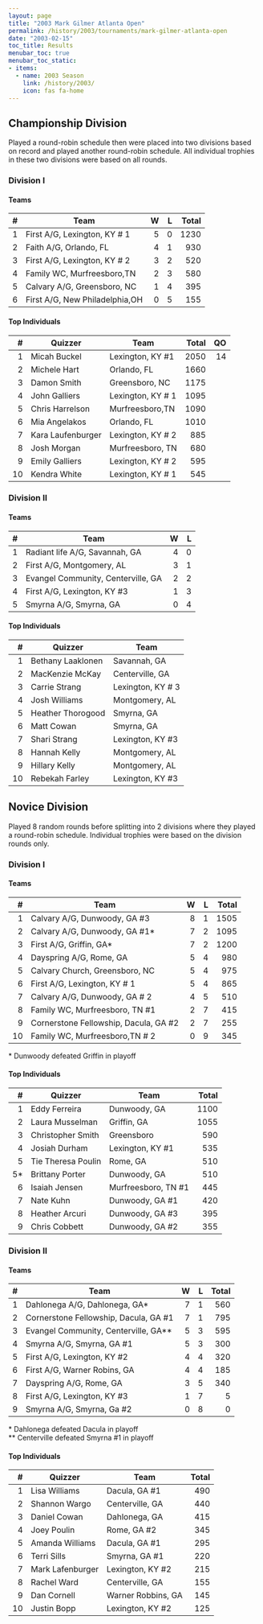 ```yaml
---
layout: page
title: "2003 Mark Gilmer Atlanta Open"
permalink: /history/2003/tournaments/mark-gilmer-atlanta-open
date: "2003-02-15"
toc_title: Results
menubar_toc: true
menubar_toc_static:
- items:
  - name: 2003 Season
    link: /history/2003/
    icon: fas fa-home
---
```


## Championship Division

Played a round-robin schedule then were placed into two divisions based
on record and played another round-robin schedule. All individual
trophies in these two divisions were based on all rounds.

### Division I

#### Teams

|    # | Team                           |    W |    L | Total |
| ---: | ------------------------------ | ---: | ---: | ----: |
|    1 | First A/G, Lexington, KY # 1   |    5 |    0 |  1230 |
|    2 | Faith A/G, Orlando, FL         |    4 |    1 |   930 |
|    3 | First A/G, Lexington, KY # 2   |    3 |    2 |   520 |
|    4 | Family WC, Murfreesboro,TN     |    2 |    3 |   580 |
|    5 | Calvary A/G, Greensboro, NC    |    1 |    4 |   395 |
|    6 | First A/G, New Philadelphia,OH |    0 |    5 |   155 |

#### Top Individuals

|    # | Quizzer           | Team              | Total |   QO |
| ---: | ----------------- | ----------------- | ----: | ---: |
|    1 | Micah Buckel      | Lexington, KY #1  |  2050 |   14 |
|    2 | Michele Hart      | Orlando, FL       |  1660 |      |
|    3 | Damon Smith       | Greensboro, NC    |  1175 |      |
|    4 | John Galliers     | Lexington, KY # 1 |  1095 |      |
|    5 | Chris Harrelson   | Murfreesboro,TN   |  1090 |      |
|    6 | Mia Angelakos     | Orlando, FL       |  1010 |      |
|    7 | Kara Laufenburger | Lexington, KY # 2 |   885 |      |
|    8 | Josh Morgan       | Murfreesboro, TN  |   680 |      |
|    9 | Emily Galliers    | Lexington, KY # 2 |   595 |      |
|   10 | Kendra White      | Lexington, KY # 1 |   545 |      |

### Division II

#### Teams

|    # | Team                               |    W |    L |
| ---: | ---------------------------------- | ---: | ---: |
|    1 | Radiant life A/G, Savannah, GA     |    4 |    0 |
|    2 | First A/G, Montgomery, AL          |    3 |    1 |
|    3 | Evangel Community, Centerville, GA |    2 |    2 |
|    4 | First A/G, Lexington, KY #3        |    1 |    3 |
|    5 | Smyrna A/G, Smyrna, GA             |    0 |    4 |

#### Top Individuals

|    # | Quizzer           | Team              |
| ---: | ----------------- | ----------------- |
|    1 | Bethany Laaklonen | Savannah, GA      |
|    2 | MacKenzie McKay   | Centerville, GA   |
|    3 | Carrie Strang     | Lexington, KY # 3 |
|    4 | Josh Williams     | Montgomery, AL    |
|    5 | Heather Thorogood | Smyrna, GA        |
|    6 | Matt Cowan        | Smyrna, GA        |
|    7 | Shari Strang      | Lexington, KY #3  |
|    8 | Hannah Kelly      | Montgomery, AL    |
|    9 | Hillary Kelly     | Montgomery, AL    |
|   10 | Rebekah Farley    | Lexington, KY #3  |

## Novice Division

Played 8 random rounds before splitting into 2 divisions where they
played a round-robin schedule. Individual trophies were based on the
division rounds only.

### Division I

#### Teams

|    # | Team                                  |    W |    L | Total |
| ---: | ------------------------------------- | ---: | ---: | ----: |
|    1 | Calvary A/G, Dunwoody, GA #3          |    8 |    1 |  1505 |
|    2 | Calvary A/G, Dunwoody, GA #1*         |    7 |    2 |  1095 |
|    3 | First A/G, Griffin, GA*               |    7 |    2 |  1200 |
|    4 | Dayspring A/G, Rome, GA               |    5 |    4 |   980 |
|    5 | Calvary Church, Greensboro, NC        |    5 |    4 |   975 |
|    6 | First A/G, Lexington, KY # 1          |    5 |    4 |   865 |
|    7 | Calvary A/G, Dunwoody, GA # 2         |    4 |    5 |   510 |
|    8 | Family WC, Murfreesboro, TN #1        |    2 |    7 |   415 |
|    9 | Cornerstone Fellowship, Dacula, GA #2 |    2 |    7 |   255 |
|   10 | Family WC, Murfreesboro,TN # 2        |    0 |    9 |   345 |

\* Dunwoody defeated Griffin in playoff

#### Top Individuals

|    # | Quizzer            | Team                | Total |
| ---: | ------------------ | ------------------- | ----: |
|    1 | Eddy Ferreira      | Dunwoody, GA        |  1100 |
|    2 | Laura Musselman    | Griffin, GA         |  1055 |
|    3 | Christopher Smith  | Greensboro          |   590 |
|    4 | Josiah Durham      | Lexington, KY #1    |   535 |
|    5 | Tie Theresa Poulin | Rome, GA            |   510 |
|   5* | Brittany Porter    | Dunwoody, GA        |   510 |
|    6 | Isaiah Jensen      | Murfreesboro, TN #1 |   445 |
|    7 | Nate Kuhn          | Dunwoody, GA #1     |   420 |
|    8 | Heather Arcuri     | Dunwoody, GA #3     |   395 |
|    9 | Chris Cobbett      | Dunwoody, GA #2     |   355 |

### Division II

#### Teams

|    # | Team                                  |    W |    L | Total |
| ---: | ------------------------------------- | ---: | ---: | ----: |
|    1 | Dahlonega A/G, Dahlonega, GA*         |    7 |    1 |   560 |
|    2 | Cornerstone Fellowship, Dacula, GA #1 |    7 |    1 |   795 |
|    3 | Evangel Community, Centerville, GA**  |    5 |    3 |   595 |
|    4 | Smyrna A/G, Smyrna, GA #1             |    5 |    3 |   300 |
|    5 | First A/G, Lexington, KY #2           |    4 |    4 |   320 |
|    6 | First A/G, Warner Robins, GA          |    4 |    4 |   185 |
|    7 | Dayspring A/G, Rome, GA               |    3 |    5 |   340 |
|    8 | First A/G, Lexington, KY #3           |    1 |    7 |     5 |
|    9 | Smyrna A/G, Smyrna, Ga #2             |    0 |    8 |     0 |

\* Dahlonega defeated Dacula in playoff\
\*\* Centerville defeated Smyrna #1 in playoff

#### Top Individuals

|    # | Quizzer          | Team               | Total |
| ---: | ---------------- | ------------------ | ----: |
|    1 | Lisa Williams    | Dacula, GA #1      |   490 |
|    2 | Shannon Wargo    | Centerville, GA    |   440 |
|    3 | Daniel Cowan     | Dahlonega, GA      |   415 |
|    4 | Joey Poulin      | Rome, GA #2        |   345 |
|    5 | Amanda Williams  | Dacula, GA #1      |   295 |
|    6 | Terri Sills      | Smyrna, GA #1      |   220 |
|    7 | Mark Lafenburger | Lexington, KY #2   |   215 |
|    8 | Rachel Ward      | Centerville, GA    |   155 |
|    9 | Dan Cornell      | Warner Robbins, GA |   145 |
|   10 | Justin Bopp      | Lexington, KY #2   |   125 |

